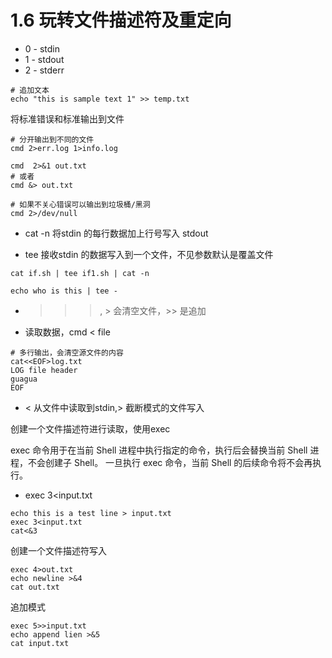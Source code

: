 # 1.6 玩转文件描述符及重定向
- 0 - stdin 
- 1 - stdout
- 2 - stderr

```shell
# 追加文本
echo "this is sample text 1" >> temp.txt
```
将标准错误和标准输出到文件
```shell
# 分开输出到不同的文件
cmd 2>err.log 1>info.log

cmd  2>&1 out.txt
# 或者
cmd &> out.txt

# 如果不关心错误可以输出到垃圾桶/黑洞
cmd 2>/dev/null
```
- cat -n 将stdin 的每行数据加上行号写入 stdout

- tee 接收stdin 的数据写入到一个文件，不见参数默认是覆盖文件
```shell
cat if.sh | tee if1.sh | cat -n
```
```shell
echo who is this | tee -
```
- > >> , > 会清空文件，>> 是追加
- 读取数据，cmd < file
```shell
# 多行输出，会清空源文件的内容
cat<<EOF>log.txt
LOG file header
guagua
EOF
```
- < 从文件中读取到stdin,> 截断模式的文件写入

创建一个文件描述符进行读取，使用exec

exec 命令用于在当前 Shell 进程中执行指定的命令，执行后会替换当前 Shell 进程，不会创建子 Shell。
一旦执行 exec 命令，当前 Shell 的后续命令将不会再执行。

- exec 3<input.txt
```shell
echo this is a test line > input.txt
exec 3<input.txt
cat<&3
```
创建一个文件描述符写入
```shell
exec 4>out.txt
echo newline >&4
cat out.txt
```
追加模式
```shell
exec 5>>input.txt
echo append lien >&5
cat input.txt
```

